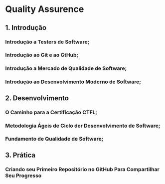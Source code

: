 # Quality Assurence 

## 1. Introdução

### 	Introdução a Testers de Software;

### 	Introdução ao Git e ao GtHub;

### 	Introdução a Mercado de Qualidade de Software;

### 	Introdução ao Desenvolvimento Moderno de Software;

### 	

## 2. Desenvolvimento

### 	O Caminho para a Certificação CTFL;

### 	Metodologia Ágeis de Ciclo der Desenvolvimento de Software;

### 	Fundamento de Qualidade de Software;



## 3. Prática 

### 	Criando seu Primeiro Repositório no GitHub Para Compartilhar Seu Progresso

